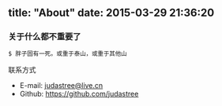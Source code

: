 title: "About"
date: 2015-03-29 21:36:20
---
### 关于什么都不重要了

``` bash
$ 胖子固有一死。或重于泰山，或重于其他山
```

联系方式

  * E-mail:   judastree@live.cn
  * Github:   https://github.com/judastree